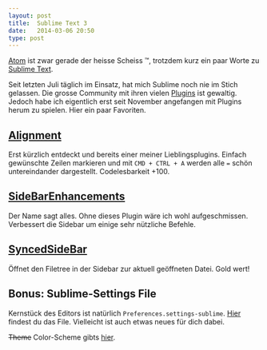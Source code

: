 ```yaml
---
layout: post
title:  Sublime Text 3
date:   2014-03-06 20:50
type: post
---
```


[Atom](https://atom.io/) ist zwar gerade der heisse Scheiss &trade;, trotzdem kurz ein paar Worte zu [Sublime Text](https://www.sublimetext.com/).

Seit letzten Juli täglich im Einsatz, hat mich Sublime noch nie im Stich gelassen. Die grosse Community mit ihren vielen [Plugins](https://sublime.wbond.net/browse) ist gewaltig. Jedoch habe ich eigentlich erst seit November angefangen mit Plugins herum zu spielen. Hier ein paar Favoriten.

## [Alignment](http://wbond.net/sublime_packages/alignment)

Erst kürzlich entdeckt und bereits einer meiner Lieblingsplugins. Einfach gewünschte Zeilen markieren und mit `CMD + CTRL + A` werden alle `=` schön untereindander dargestellt. Codelesbarkeit +100.

## [SideBarEnhancements](https://sublime.wbond.net/packages/SideBarEnhancements)

Der Name sagt alles. Ohne dieses Plugin wäre ich wohl aufgeschmissen. Verbessert die Sidebar um einige sehr nützliche Befehle.

## [SyncedSideBar](https://sublime.wbond.net/packages/SyncedSideBar)

Öffnet den Filetree in der Sidebar zur aktuell geöffneten Datei. Gold wert!

## Bonus: Sublime-Settings File

Kernstück des Editors ist natürlich `Preferences.settings-sublime`. [Hier](https://gist.github.com/stefanzweifel/9397728) findest du das File. Vielleicht ist auch etwas neues für dich dabei.

<del>Theme</del> Color-Scheme gibts [hier](http://tmtheme-editor.herokuapp.com/#/theme/Monokai).